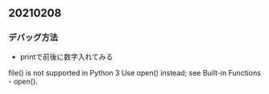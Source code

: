 ## 20210208

### デバッグ方法
- printで前後に数字入れてみる

file() is not supported in Python 3
Use open() instead; see Built-in Functions - open().